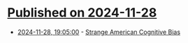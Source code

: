 # [Published on 2024-11-28](index.md)

* [2024-11-28, 19:05:00](https://soylentnews.org/article.pl?sid=24/11/27/0931218&from=rss) - [Strange American Cognitive Bias](https://soylentnews.org/article.pl?sid=24/11/27/0931218&from=rss)
